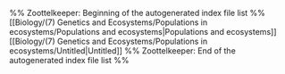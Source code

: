 %% Zoottelkeeper: Beginning of the autogenerated index file list  %%
 [[Biology/(7) Genetics and Ecosystems/Populations in ecosystems/Populations and ecosystems|Populations and ecosystems]]
 [[Biology/(7) Genetics and Ecosystems/Populations in ecosystems/Untitled|Untitled]]
%% Zoottelkeeper: End of the autogenerated index file list  %%
